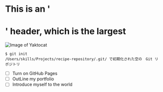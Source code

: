 # This is an '<h1>' header, which is the largest
![Image of Yaktocat](https://octodex.github.com/images/yaktocat.png)
```
$ git init
/Users/skills/Projects/recipe-repository/.git/ で初期化された空の　Git リポジトリ
```
- [ ] Turn on GitHub Pages
- [ ] OutLine my portfolio
- [ ] Introduce myself to the world
